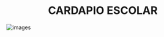 <h1 align="center"> CARDAPIO ESCOLAR </h1>

![images](https://user-images.githubusercontent.com/130568579/235910376-e21ecf50-90e8-40c8-ab1b-78f70d3c7a23.jpeg)
